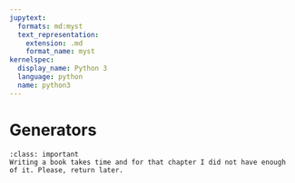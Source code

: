 ```yaml
---
jupytext:
  formats: md:myst
  text_representation:
    extension: .md
    format_name: myst
kernelspec:
  display_name: Python 3
  language: python
  name: python3
---
```


# Generators

````{admonition} Thsis chapter is not ready yet?
:class: important
Writing a book takes time and for that chapter I did not have enough of it. Please, return later.
````